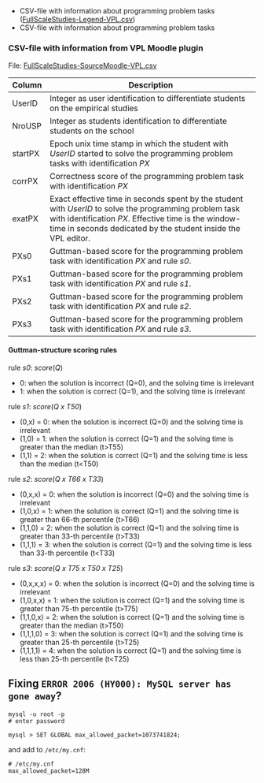 


## 

- CSV-file with information about programming problem tasks ([FullScaleStudies-Legend-VPL.csv](FullScaleStudies-Legend-VPL.csv))
- CSV-file with information about programming problem tasks 



### CSV-file with information from VPL Moodle plugin

File: [FullScaleStudies-SourceMoodle-VPL.csv](FullScaleStudies-SourceMoodle-VPL.csv) 

| Column | Description |
|--------|----------|
| UserID | Integer as user identification to differentiate students on the empirical studies |
| NroUSP | Integer as students identification to differentiate students on the school |
| startPX | Epoch unix time stamp in which the student with *UserID* started to solve the programming problem tasks with identification *PX* |
| corrPX | Correctness score of the programming problem task with identification *PX* |
| exatPX | Exact effective time in seconds spent by the student with *UserID* to solve the programming problem task with identification *PX*. Effective time is the window-time in seconds dedicated by the student inside the VPL editor. |
| PXs0 | Guttman-based score for the programming problem task with identification *PX* and rule *s0*. |
| PXs1 | Guttman-based score for the programming problem task with identification *PX* and rule *s1*. |
| PXs2 | Guttman-based score for the programming problem task with identification *PX* and rule *s2*. |
| PXs3 | Guttman-based score for the programming problem task with identification *PX* and rule *s3*. |


#### Guttman-structure scoring rules

rule *s0*: _score_(_Q_)
   - 0: when the solution is incorrect (Q=0), and the solving time is irrelevant
   - 1: when the solution is correct (Q=1), and the solving time is irrelevant


rule *s1*: _score_(_Q x T50_)
 - (0,x) = 0: when the solution is incorrect (Q=0) and the solving time is irrelevant
 - (1,0) = 1: when the solution is correct (Q=1) and the solving time is greater than the median (t>T55)
 - (1,1) = 2: when the solution is correct (Q=1) and the solving time is less than the median (t<T50)


rule *s2*: _score_(_Q x T66 x T33_)
 - (0,x,x) = 0: when the solution is incorrect (Q=0) and the solving time is irrelevant
 - (1,0,x) = 1: when the solution is correct (Q=1) and the solving time is greater than 66-th percentile (t>T66)
 - (1,1,0) = 2: when the solution is correct (Q=1) and the solving time is greater than 33-th percentile (t>T33)
 - (1,1,1) = 3: when the solution is correct (Q=1) and the solving time is less than 33-th percentile (t<T33)


rule *s3*: _score_(_Q x T75 x T50 x T25_)
 - (0,x,x,x) = 0: when the solution is incorrect (Q=0) and the solving time is irrelevant
 - (1,0,x,x) = 1: when the solution is correct (Q=1) and the solving time is greater than 75-th percentile (t>T75)
 - (1,1,0,x) = 2: when the solution is correct (Q=1) and the solving time is greater than the median (t>T50)
 - (1,1,1,0) = 3: when the solution is correct (Q=1) and the solving time is greater than 25-th percentile (t>T25)
 - (1,1,1,1) = 4: when the solution is correct (Q=1) and the solving time is less than 25-th percentile (t<T25)


## Fixing `ERROR 2006 (HY000): MySQL server has gone away`?

```shell
mysql -u root -p
# enter password

mysql > SET GLOBAL max_allowed_packet=1073741824;
```

and add to `/etc/my.cnf`:

```
# /etc/my.cnf
max_allowed_packet=128M




